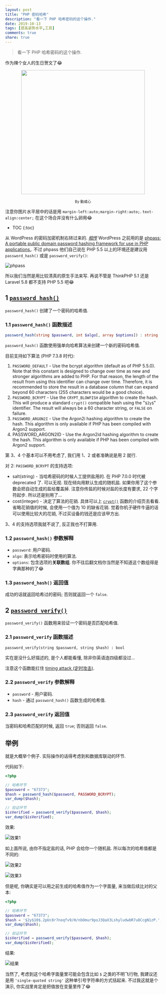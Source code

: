 ```yaml
---
layout: post
title: "PHP 密码哈希"
description: "看一下 PHP 哈希密码的这个操作."
date: 2019-10-13
tags: [提高姿势水平,工具]
comments: true
share: true
---
```


> 看一下 PHP 哈希密码的这个操作.

作为辣个女人的生日贺文了😂

<img src="https://upload.cc/i1/2019/10/13/JtiG4d.jpg" style="display:block;margin-left:auto;width:400px;margin-right:auto" />

<small style="display:block; text-align:center;">By 動咸心</small>

注意你图片水平居中的话是用 `margin-left:auto;margin-right:auto;`. `text-align:center;` 在这个场合并没有什么卵用😂

* TOC
{:toc}

从 WordPress 的密码加密机制右转过来的. [*相传*](https://stackoverflow.com/questions/51299530/how-to-create-wordpress-password-hash-generator-using-php) WordPress 之前用的是 [phpass: A portable public domain password hashing framework for use in PHP applications.](https://www.openwall.com/phpass/). 不过 phpass 他们自己说在 PHP 5.5 以上的环境还是建议用 `password_hash()` 或是 `password_verify()`:

![phpass](https://i.ibb.co/FxdxYHz/phpass.png)

所以我们当然是用比较清真的原生手法来写. 再说不管是 ThinkPHP 5.1 还是 Laravel 5.8 都不支持 PHP 5.5 吧😂

## 1 [`password_hash()`](https://www.php.net/manual/en/function.password-hash.php)

`password_hash()` 创建了一个密码的哈希值.

### 1.1 `password_hash()` 函数描述

```php
password_hash(string $password, int $algo[, array $options]) : string
```

`password_hash()` 函数使用强单向哈希算法来创建一个新的密码哈希值.

目前支持如下算法 (PHP 7.3.8 时代):

1. `PASSWORD_DEFAULT` - Use the bcrypt algorithm (default as of PHP 5.5.0). Note that this constant is designed to change over time as new and stronger algorithms are added to PHP. For that reason, the length of the result from using this identifier can change over time. Therefore, it is recommended to store the result in a database column that can expand beyond 60 characters (255 characters would be a good choice).
2. `PASSWORD_BCRYPT` - Use the `CRYPT_BLOWFISH` algorithm to create the hash. This will produce a standard `crypt()` compatible hash using the "`$2y$`" identifier. The result will always be a 60 character string, or `FALSE` on failure.
3. `PASSWORD_ARGON2I` - Use the Argon2i hashing algorithm to create the hash. This algorithm is only available if PHP has been compiled with Argon2 support.
4. PASSWORD_ARGON2ID - Use the Argon2id hashing algorithm to create the hash. This algorithm is only available if PHP has been compiled with Argon2 support.

第 3、4 个基本可以不用考虑了, 我们用 1、2 或者准确说是用 2 就行.

对 2: `PASSWORD_BCRYPT` 的支持选项:

* salt(string) - 当哈希密码的时候人工提供盐用的. 在 PHP 7.0.0 时代被 deprecated 了. 可以无视. 现在倾向用默认生成的随机盐. 如果你用了这个参数会把自动生成的盐给覆盖掉. 注意你传盐的时候对盐的长度有要求, 22 个字符起步. 所以还是别用了...
* cost(integer) - 决定了算法的花销. 具体可以上 [`crypt()`](https://www.php.net/manual/en/function.crypt.php) 函数的介绍页去看看. 省略花销值的时候, 会使用一个值为 10 的缺省花销. 觉着你机子硬件牛逼的话可以使用比较大的花销, 不过买设备的钱还是应该甲方出.

3、4 的支持选项我就不说了, 反正我也不打算用.

### 1.2 `password_hash()` 参数解释

* `password`: 用户密码.
* `algo`: 表示哈希密码时使用的算法.
* `options`: 包含选项的**关联数组**. 你不往后翻文档你当然是不知道这个数组得是字典那种的了😂

### 1.3 `password_hash()` 返回值

成功的话就返回哈希过的密码; 否则就返回一个 `false`.

## 2 [`password_verify()`](https://www.php.net/manual/en/function.password-verify.php)

`password_verify()` 函数用来验证一个密码是否匹配哈希值.

### 2.1 `password_verify` 函数描述

```
password_verify(string $password, string $hash) : bool
```

实在是没什么好描述的, 是个人都能看懂, 除非你英语连四级都没过...

注意这个函数能扛住 [timing attack (定时攻击)](https://en.wikipedia.org/wiki/Timing_attack).

### 2.2 `password_verify` 参数解释

* `password` - 用户密码.
* `hash` - 通过 `password_hash()` 函数生成的哈希值.

### 2.3 `password_verify` 返回值

当密码和哈希匹配的时候, 返回 `true`; 否则返回 `false`.

## 举例

就是大概举个例子. 实际操作的话得考虑到和数据库联动的环节.

代码如下:

```php
<?php

// 哈希环节
$password = "67373";
$hash = password_hash($password, PASSWORD_BCRYPT);
var_dump($hash);

// 验证环节
$isVerified = password_verify($password, $hash);
var_dump($isVerified);
```

效果:

![效果1](https://upload.cc/i1/2019/10/13/ToQRWy.png)

如上面所说, 由你不指定盐的话, PHP 会给你一个随机盐. 所以每次的哈希值都是不同的:

![效果2](https://upload.cc/i1/2019/10/13/BuvLS4.png)

![效果3](https://upload.cc/i1/2019/10/13/tkU5A4.png)

但是呢, 你确实是可以用之前生成的哈希值作为一个字面量, 来当做后续比对的父本:

```php
<?php

// 哈希环节
$password = "67373";
$hash = '$2y$10$.2pUc8r7noqfv9/H/nbOmur9poJ3QaX3LshyludwbR7u8CcgN1zP.'; // 之前拿同一个 $password 通过 `password_hash()` 函数生成的. 
var_dump($hash);

// 验证环节
$isVerified = password_verify($password, $hash);
var_dump($isVerified);
```

结果:

![结果](https://upload.cc/i1/2019/10/13/9vrdaq.png)

当然了, 考虑到这个哈希字面量里可能会包含比如 `$` 之类的不明飞行物, 我建议还是用 `'single-quoted string'` 这种单引号字符串的方式括起来. 不过我这就是个演示, 你实战里肯定是把值放在变量里传了😂
